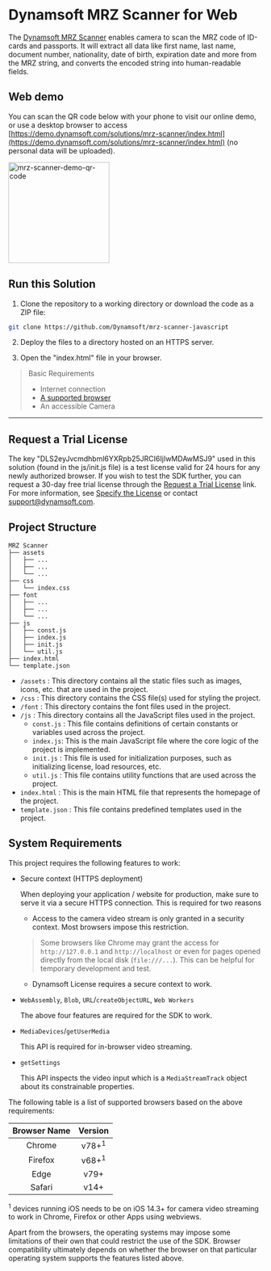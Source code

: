 # Dynamsoft MRZ Scanner for Web

The [Dynamsoft MRZ Scanner](https://www.dynamsoft.com/use-cases/mrz-scanner/?utm_source=mrzdemo&package=js) enables camera to scan the MRZ code of ID-cards and passports. It will extract all data like first name, last name, document number, nationality, date of birth, expiration date and more from the MRZ string, and converts the encoded string into human-readable fields.

## Web demo

You can scan the QR code below with your phone to visit our online demo, or use a desktop browser to access [https://demo.dynamsoft.com/solutions/mrz-scanner/index.html](https://demo.dynamsoft.com/solutions/mrz-scanner/index.html) (no personal data will be uploaded).

<img src="https://www.dynamsoft.com/webres/wwwroot/images/usecases/mrz-scanner/mrz-scanner-demo-qr-code.svg" alt="mrz-scanner-demo-qr-code" width="200"/>

## Run this Solution

1. Clone the repository to a working directory or download the code as a ZIP file:

```sh
git clone https://github.com/Dynamsoft/mrz-scanner-javascript
```

2. Deploy the files to a directory hosted on an HTTPS server.

3. Open the "index.html" file in your browser.

> Basic Requirements
>
>  * Internet connection  
>  * [A supported browser](#system-requirements)
>  * An accessible Camera

-----

## Request a Trial License

The key "DLS2eyJvcmdhbml6YXRpb25JRCI6IjIwMDAwMSJ9" used in this solution (found in the js/init.js file) is a test license valid for 24 hours for any newly authorized browser. If you wish to test the SDK further, you can request a 30-day free trial license through the <a href="https://www.dynamsoft.com/customer/license/trialLicense?product=mrz&utm_source=samples&package=js" target="_blank">Request a Trial License</a> link. For more information, see [Specify the License](https://www.dynamsoft.com/capture-vision/docs/web/programming/javascript/user-guide/mrz-scanner.html#specify-the-license) or contact [support@dynamsoft.com](mailto:support@dynamsoft.com).

## Project Structure

```text
MRZ Scanner
├── assets
│   ├── ...
│   ├── ...
│   └── ...
├── css
│   └── index.css
├── font
│   ├── ...
│   ├── ...
│   └── ...
├── js
│   ├── const.js
│   ├── index.js
│   ├── init.js
│   └── util.js
├── index.html
└── template.json
```

 * `/assets` : This directory contains all the static files such as images, icons, etc. that are used in the project.
 * `/css` : This directory contains the CSS file(s) used for styling the project.
 * `/font` : This directory contains the font files used in the project.
 * `/js` : This directory contains all the JavaScript files used in the project.
   * `const.js` : This file contains definitions of certain constants or variables used across the project.
   * `index.js`: This is the main JavaScript file where the core logic of the project is implemented.
   * `init.js` : This file is used for initialization purposes, such as initializing license, load resources, etc.
   * `util.js` : This file contains utility functions that are used across the project.
 * `index.html` : This is the main HTML file that represents the homepage of the project.
 * `template.json` : This file contains predefined templates used in the project.

## System Requirements

This project requires the following features to work:

- Secure context (HTTPS deployment)

  When deploying your application / website for production, make sure to serve it via a secure HTTPS connection. This is required for two reasons
  
  - Access to the camera video stream is only granted in a security context. Most browsers impose this restriction.
  > Some browsers like Chrome may grant the access for `http://127.0.0.1` and `http://localhost` or even for pages opened directly from the local disk (`file:///...`). This can be helpful for temporary development and test.
  
  - Dynamsoft License requires a secure context to work.

- `WebAssembly`, `Blob`, `URL`/`createObjectURL`, `Web Workers`

  The above four features are required for the SDK to work.

- `MediaDevices`/`getUserMedia`

  This API is required for in-browser video streaming.

- `getSettings`

  This API inspects the video input which is a `MediaStreamTrack` object about its constrainable properties.

The following table is a list of supported browsers based on the above requirements:

  | Browser Name |     Version      |
  | :----------: | :--------------: |
  |    Chrome    | v78+<sup>1</sup> |
  |   Firefox    | v68+<sup>1</sup> |
  |     Edge     |       v79+       |
  |    Safari    |       v14+       |

  <sup>1</sup> devices running iOS needs to be on iOS 14.3+ for camera video streaming to work in Chrome, Firefox or other Apps using webviews.

Apart from the browsers, the operating systems may impose some limitations of their own that could restrict the use of the SDK. Browser compatibility ultimately depends on whether the browser on that particular operating system supports the features listed above.
